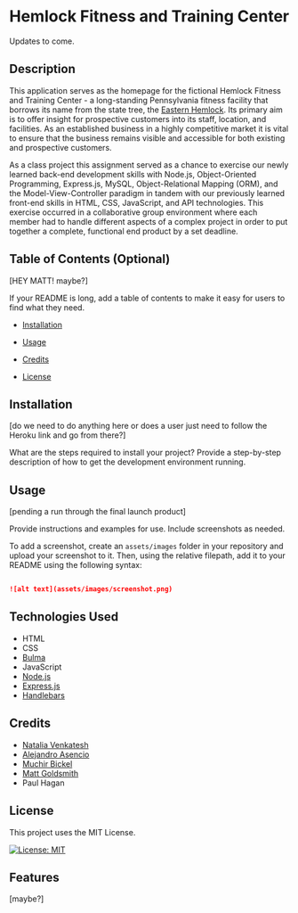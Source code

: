 
# Hemlock Fitness and Training Center

Updates to come.

## Description

This application serves as the homepage for the fictional Hemlock Fitness and Training Center - a long-standing Pennsylvania fitness facility that borrows its name from the state tree, the [Eastern Hemlock](https://en.wikipedia.org/wiki/Tsuga_canadensis). Its primary aim is to offer insight for prospective customers into its staff, location, and facilities. As an established business in a highly competitive market it is vital to ensure that the business remains visible and accessible for both existing and prospective customers.

As a class project this assignment served as a chance to exercise our newly learned back-end development skills with Node.js, Object-Oriented Programming, Express.js, MySQL, Object-Relational Mapping (ORM), and the Model-View-Controller paradigm in tandem with our previously learned front-end skills in HTML, CSS, JavaScript, and API technologies. This exercise occurred in a collaborative group environment where each member had to handle different aspects of a complex project in order to put together a complete, functional end product by a set deadline.

## Table of Contents (Optional)

[HEY MATT! maybe?]

If your README is long, add a table of contents to make it easy for users to find what they need.

-  [Installation](#installation)

-  [Usage](#usage)

-  [Credits](#credits)

-  [License](#license)

## Installation

[do we need to do anything here or does a user just need to follow the Heroku link and go from there?]

What are the steps required to install your project? Provide a step-by-step description of how to get the development environment running.

## Usage

[pending a run through the final launch product]

Provide instructions and examples for use. Include screenshots as needed.

To add a screenshot, create an `assets/images` folder in your repository and upload your screenshot to it. Then, using the relative filepath, add it to your README using the following syntax:

 ```md

 ![alt text](assets/images/screenshot.png)

 ```

## Technologies Used
- HTML
- CSS
- [Bulma](https://bulma.io/)
- JavaScript
- [Node.js](https://nodejs.org/en/)
- [Express.js](https://expressjs.com/)
- [Handlebars](https://handlebarsjs.com/)

## Credits

- [Natalia Venkatesh](https://github.com/NataVenk)
- [Alejandro Asencio](https://github.com/z20axa)
- [Muchir Bickel](https://github.com/muchirbickel)
- [Matt Goldsmith](https://github.com/chocochip287)
- Paul Hagan

## License

This project uses the MIT License.

[![License: MIT](https://img.shields.io/badge/License-MIT-yellow.svg)](https://opensource.org/licenses/MIT)

## Features

[maybe?]